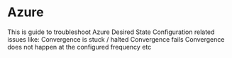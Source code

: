# Azure

This is guide to troubleshoot Azure Desired State Configuration related issues like:
Convergence is stuck / halted
Convergence fails
Convergence does not happen at the configured frequency etc
